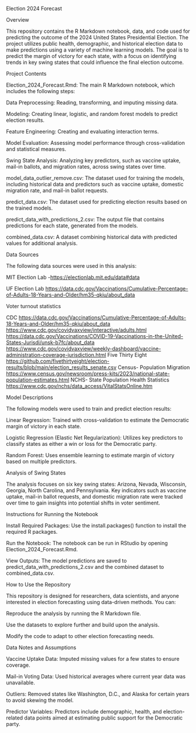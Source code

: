 Election 2024 Forecast

Overview

This repository contains the R Markdown notebook, data, and code used for predicting the outcome of the 2024 United States Presidential Election. The project utilizes public health, demographic, and historical election data to make predictions using a variety of machine learning models. The goal is to predict the margin of victory for each state, with a focus on identifying trends in key swing states that could influence the final election outcome.

Project Contents

Election_2024_Forecast.Rmd: The main R Markdown notebook, which includes the following steps:

Data Preprocessing: Reading, transforming, and imputing missing data.

Modeling: Creating linear, logistic, and random forest models to predict election results.

Feature Engineering: Creating and evaluating interaction terms.

Model Evaluation: Assessing model performance through cross-validation and statistical measures.

Swing State Analysis: Analyzing key predictors, such as vaccine uptake, mail-in ballots, and migration rates, across swing states over time.

model_data_outlier_remove.csv: The dataset used for training the models, including historical data and predictors such as vaccine uptake, domestic migration rate, and mail-in ballot requests.

predict_data.csv: The dataset used for predicting election results based on the trained models.

predict_data_with_predictions_2.csv: The output file that contains predictions for each state, generated from the models.

combined_data.csv: A dataset combining historical data with predicted values for additional analysis.

Data Sources

The following data sources were used in this analysis:



MIT Election Lab -https://electionlab.mit.edu/data#data


UF Election Lab https://data.cdc.gov/Vaccinations/Cumulative-Percentage-of-Adults-18-Years-and-Older/hm35-qkiu/about_data


Voter turnout statistics 

CDC https://data.cdc.gov/Vaccinations/Cumulative-Percentage-of-Adults-18-Years-and-Older/hm35-qkiu/about_data
https://www.cdc.gov/covidvaxview/interactive/adults.html
https://data.cdc.gov/Vaccinations/COVID-19-Vaccinations-in-the-United-States-Jurisdi/unsk-b7fc/about_data
https://www.cdc.gov/covidvaxview/weekly-dashboard/vaccine-administration-coverage-jurisdiction.html
Five Thirty Eight https://github.com/fivethirtyeight/election-results/blob/main/election_results_senate.csv
Census- Population Migration https://www.census.gov/newsroom/press-kits/2023/national-state-population-estimates.html
NCHS- State Population Health Statistics https://www.cdc.gov/nchs/data_access/VitalStatsOnline.htm


Model Descriptions

The following models were used to train and predict election results:

Linear Regression: Trained with cross-validation to estimate the Democratic margin of victory in each state.

Logistic Regression (Elastic Net Regularization): Utilizes key predictors to classify states as either a win or loss for the Democratic party.

Random Forest: Uses ensemble learning to estimate margin of victory based on multiple predictors.

Analysis of Swing States

The analysis focuses on six key swing states: Arizona, Nevada, Wisconsin, Georgia, North Carolina, and Pennsylvania. Key indicators such as vaccine uptake, mail-in ballot requests, and domestic migration rate were tracked over time to gain insights into potential shifts in voter sentiment.

Instructions for Running the Notebook

Install Required Packages: Use the install.packages() function to install the required R packages.

Run the Notebook: The notebook can be run in RStudio by opening Election_2024_Forecast.Rmd.

View Outputs: The model predictions are saved to predict_data_with_predictions_2.csv and the combined dataset to combined_data.csv.

How to Use the Repository

This repository is designed for researchers, data scientists, and anyone interested in election forecasting using data-driven methods. You can:

Reproduce the analysis by running the R Markdown file.

Use the datasets to explore further and build upon the analysis.

Modify the code to adapt to other election forecasting needs.

Data Notes and Assumptions

Vaccine Uptake Data: Imputed missing values for a few states to ensure coverage.

Mail-in Voting Data: Used historical averages where current year data was unavailable.

Outliers: Removed states like Washington, D.C., and Alaska for certain years to avoid skewing the model.

Predictor Variables: Predictors include demographic, health, and election-related data points aimed at estimating public support for the Democratic party.
